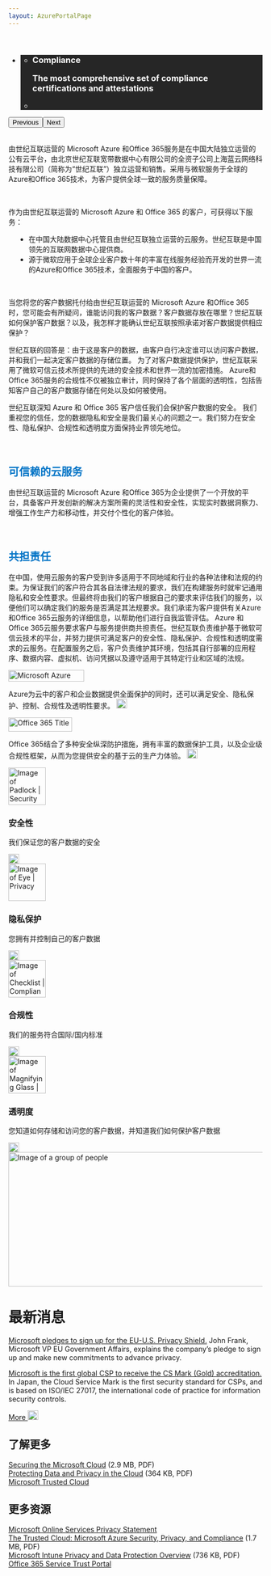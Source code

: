 ```yaml
---
layout: AzurePortalPage
---
```

<div class="row-fluid">
        <div class="span">
            <div>
                <div class="row-fluid wider hero grid-container" data-view4="1" data-view3="1" data-view2="1" data-view1="1" data-cols="1">
                    <div class="span bp0-col-1-1 bp1-col-1-1 bp2-col-1-1 bp3-col-1-1">
                        <br />
                        <div bi:type="slideshow" class="slideshow slideshow-hero hero" xmlns:bi="urn:schemas-microsoft-com:mscom:bi">
                            <ul bi:type="list" class="slides">
                                <li id="slide-1" bi:index="0" selectBi="">
                                    <div class="heroitem light-foreground" bi:type="heroitem">
                                        <div class="media" bi:parenttitle="t1">
                                            <a href="https://www.microsoft.com/en-us/TrustCenter/Compliance/default.aspx" bi:track="False" bi:titleflag="t1" bi:index="0">
                                                <div data-picture="" data-alt="Compliance" data-disable-swap-below="">
                                                    <div data-src="https://c.s-microsoft.com/en-us/CMSImages/MS_TrustCenter_Homepage_Header_Compliance.jpg?version=89273cdd-d8b4-83b7-6499-592ec6e9aafc"></div>
                                                    <noscript></noscript>
                                                </div>
                                            </a>
                                        </div>
                                        <div class="text" bi:type="cta">
                                            <div class="text-container">
                                                <div class="box" style="background: rgba(0,0,0,.85); color: #FFFFFF;">
                                                    <ul bi:type="list" class="headerCaption">
                                                        <li class="box-title">
                                                            <h3 class="box-title" bi:type="title" bi:title="t1" style="color: #FFFFFF;">
                                                                Compliance
                                                                <p>The most comprehensive set of compliance certifications and attestations</p>
                                                            </h3>
                                                        </li>
                                                        <li class="box-actions box-description"><a target="_self" class="mscom-link" href=""></a></li>
                                                    </ul>
                                                </div>
                                            </div>
                                        </div>
                                    </div>
                                </li>
                                <li id="slide-2" bi:index="1" selectBi="" style="display:none;">
                                    <div class="heroitem light-foreground" bi:type="heroitem">
                                        <div class="media" bi:parenttitle="t1">
                                            <a href="https://www.microsoft.com/en-us/TrustCenter/STP/default.aspx" bi:track="False" bi:titleflag="t1" bi:index="1">
                                                <div data-picture="" data-alt="Service Trust Portal" data-disable-swap-below="">
                                                    <div data-src="https://c.s-microsoft.com/en-us/CMSImages/MS_TrustCenter_Homepage_Header_STP_2.jpg?version=748c0130-9976-48be-3a47-8400e976118a"></div>
                                                    <noscript></noscript>
                                                </div>
                                            </a>
                                        </div>
                                        <div class="text" bi:type="cta">
                                            <div class="text-container">
                                                <div class="box" style="background: rgba(0,0,0,.85); color: #FFFFFF;">
                                                    <ul bi:type="list" class="headerCaption">
                                                        <li class="box-title">
                                                            <h3 class="box-title" bi:type="title" bi:title="t1" style="color: #FFFFFF;">
                                                                Service Trust Portal
                                                                <p>Access independent audit reports of our cloud services and security best practices</p>
                                                            </h3>
                                                        </li>
                                                        <li class="box-actions box-description"><a target="_self" class="mscom-link" href=""></a></li>
                                                    </ul>
                                                </div>
                                            </div>
                                        </div>
                                    </div>
                                </li>
                                <li id="slide-3" bi:index="2" selectBi="" style="display:none;">
                                    <div class="heroitem light-foreground" bi:type="heroitem">
                                        <div class="media" bi:parenttitle="t1">
                                            <a href="https://www.microsoft.com/en-us/TrustCenter/Privacy/You-are-in-control-of-your-data" bi:track="False" bi:titleflag="t1" bi:index="2">
                                                <div data-picture="" data-alt="Control over your data" data-disable-swap-below="">
                                                    <div data-src="https://c.s-microsoft.com/en-us/CMSImages/MS_TrustCenter_Homepage_Header_Control.jpg?version=c1064174-39f1-2e30-c254-ac4331f3bd91"></div>
                                                    <noscript></noscript>
                                                </div>
                                            </a>
                                        </div>
                                        <div class="text" bi:type="cta">
                                            <div class="text-container">
                                                <div class="box" style="background: rgba(0,0,0,.85); color: #FFFFFF;">
                                                    <ul bi:type="list" class="headerCaption">
                                                        <li class="box-title">
                                                            <h3 class="box-title" bi:type="title" bi:title="t1" style="color: #FFFFFF;">
                                                                Control over your data
                                                                <p>You know where your data is stored and how it is used</p>
                                                            </h3>
                                                        </li>
                                                        <li class="box-actions box-description"><a target="_self" class="mscom-link" href=""></a></li>
                                                    </ul>
                                                </div>
                                            </div>
                                        </div>
                                    </div>
                                </li>
                                <li id="slide-4" bi:index="3" selectBi="" style="display:none;">
                                    <div class="heroitem light-foreground" bi:type="heroitem">
                                        <div class="media" bi:parenttitle="t1">
                                            <a href="https://www.microsoft.com/en-us/TrustCenter/Security/default.aspx" bi:track="False" bi:titleflag="t1" bi:index="3">
                                                <div data-picture="" data-alt="Security" data-disable-swap-below="">
                                                    <div data-src="https://c.s-microsoft.com/en-us/CMSImages/MS_TrustCenter_Homepage_Header_Security.jpg?version=d72c05e4-bae3-beea-23bd-fb6d8f038640"></div>
                                                    <noscript></noscript>
                                                </div>
                                            </a>
                                        </div>
                                        <div class="text" bi:type="cta">
                                            <div class="text-container">
                                                <div class="box" style="background: rgba(0,0,0,.85); color: #FFFFFF;">
                                                    <ul bi:type="list" class="headerCaption">
                                                        <li class="box-title">
                                                            <h3 class="box-title" bi:type="title" bi:title="t1" style="color: #FFFFFF;">
                                                                Security
                                                                <p>We help keep your customer data secure with state-of-the-art technology</p>
                                                            </h3>
                                                        </li>
                                                        <li class="box-actions box-description"><a target="_self" class="mscom-link" href=""></a></li>
                                                    </ul>
                                                </div>
                                            </div>
                                        </div>
                                    </div>
                                </li>
                            </ul>
                            <div class="navigation international" bi:track="false">
                                <div class="grid-container settop" data-title-text="Go To Slide "></div>
                            </div>
                            <div class="prev-next" bi:track="false"><button class="prev"><span class="icon-left" aria-hidden="true"></span><span class="screen-reader-text">Previous</span></button><button class="next"><span class="icon-right" aria-hidden="true"></span><span class="screen-reader-text">Next</span></button></div>
                            <div id="play-pause" class="play-pause" style="display:none">
                                <div class="pause"><button id="pauseButton" class="pause_button"><span class="icon-pause" aria-hidden="true"></span><span class="screen-reader-text">Pause</span></button></div>
                                <div class="play"><button id="playButton" class="play_button"><span class="icon-play" aria-hidden="true"></span><span class="screen-reader-text">Play</span></button></div>
                            </div>
                        </div>
                    </div>
                </div>
                <div class="row-fluid grid-container mscom-grid-container" data-view4="1" data-view3="1" data-view2="1" data-view1="1" data-cols="1">
                    <div class="span bp0-col-1-1 bp1-col-1-1 bp2-col-1-1 bp3-col-1-1">
                        <br />
                        <p>
                            由世纪互联运营的 Microsoft Azure 和Office 365服务是在中国大陆独立运营的公有云平台，由北京世纪互联宽带数据中心有限公司的全资子公司上海蓝云网络科技有限公司（简称为“世纪互联”）独立运营和销售。采用与微软服务于全球的Azure和Office 365技术，为客户提供全球一致的服务质量保障。
                        </p>
                        <br />
                        <p>
                            作为由世纪互联运营的 Microsoft Azure 和 Office 365 的客户，可获得以下服务：
                        </p>
                        <ul style="padding-left: 40px;">
                            <li style="list-style-type:disc">在中国大陆数据中心托管且由世纪互联独立运营的云服务。世纪互联是中国领先的互联网数据中心提供商。</li>
                            <li style="list-style-type:disc">源于微软应用于全球企业客户数十年的丰富在线服务经验而开发的世界一流的Azure和Office 365技术，全面服务于中国的客户。</li>
                        </ul>
                        <br />
                        <p> 当您将您的客户数据托付给由世纪互联运营的 Microsoft Azure 和Office 365 时，您可能会有所疑问，谁能访问我的客户数据？客户数据存放在哪里？世纪互联如何保护客户数据？以及，我怎样才能确认世纪互联按照承诺对客户数据提供相应保护？</p>
                        <p> 世纪互联的回答是：由于这是客户的数据，由客户自行决定谁可以访问客户数据，并和我们一起决定客户数据的存储位置。 为了对客户数据提供保护，世纪互联采用了微软可信云技术所提供的先进的安全技术和世界一流的加密措施。 Azure和Office 365服务的合规性不仅被独立审计，同时保持了各个层面的透明性，包括告知客户自己的客户数据存储在何处以及如何被使用。</p>
                        <p> 世纪互联深知 Azure 和 Office 365 客户信任我们会保护客户数据的安全。 我们重视您的信任，您的数据隐私和安全是我们最关心的问题之一。我们努力在安全性、隐私保护、合规性和透明度方面保持业界领先地位。</p>
                        <br />
                        <p><h2 style="color:rgb(0,115,198)">可信赖的云服务</h2></p>
                        <p>由世纪互联运营的 Microsoft Azure 和Office 365为企业提供了一个开放的平台，具备客户开发创新的解决方案所需的灵活性和安全性，实现实时数据洞察力、增强工作生产力和移动性，并交付个性化的客户体验。</p>
                        <br />
                        <p><h2 style="color:rgb(0,115,198)">共担责任</h2></p>
                        <p>
                            在中国，使用云服务的客户受到许多适用于不同地域和行业的各种法律和法规的约束。为保证我们的客户符合其各自法律法规的要求，我们在构建服务时就牢记通用隐私和安全性要求。但最终将由我们的客户根据自己的要求来评估我们的服务，以便他们可以确定我们的服务是否满足其法规要求。我们承诺为客户提供有关Azure 和Office 365云服务的详细信息，以帮助他们进行自我监管评估。
                            Azure 和Office 365云服务要求客户与服务提供商共担责任。世纪互联负责维护基于微软可信云技术的平台，并努力提供可满足客户的安全性、隐私保护、合规性和透明度需求的云服务。在配置服务之后，客户负责维护其环境，包括其自行部署的应用程序、数据内容、虚拟机、访问凭据以及遵守适用于其特定行业和区域的法规。
                        </p>
                    </div>
                </div>
                <div class="row-fluid grid-container mscom-grid-container" id="Services" data-view4="4" data-view3="4" data-view2="2" data-view1="1" data-cols="4">
                    <div class="span bp0-col-1-1 bp1-col-2-1 bp2-col-4-1 bp3-col-4-1">
                        <div class="image-wrapper"><img src="https://c.s-microsoft.com/en-us/CMSImages/MS-Azure-Title.jpg?version=9ab94844-46b5-5f16-3d32-594cf9d6431b" class="mscom-image title1Adjustment" alt="Microsoft Azure Title" width="150" height="23" /></div>
                        <p>
                            Azure为云中的客户和企业数据提供全面保护的同时，还可以满足安全、隐私保护、控制、合规性及透明性要求。
                            <a target="_self" class="mscom-link withArrow" href="https://www.microsoft.com/en-us/TrustCenter/CloudServices/Azure"><img src="https://c.s-microsoft.com/en-us/CMSImages/Arrow-nobg.png?version=4af37876-de78-d419-6f89-7890a74d4158" class="mscom-image" alt="Arrow | Navigate To Azure" width="21" height="19" /></a>
                        </p>
                    </div>
                    <div class="span bp0-col-1-1 bp1-col-2-1 bp2-col-4-1 bp3-col-4-1 bp0-clear">
                        <div class="image-wrapper"><img src="https://c.s-microsoft.com/en-us/CMSImages/Ofc365_rgb_Orng166.png?version=8cb78da7-1559-29e2-f7cc-b4dd79f440b3" class="mscom-image title1Adjustment" alt="Office 365 Title" width="126" height="28" /></div>
                        <p>
                            Office 365结合了多种安全纵深防护措施，拥有丰富的数据保护工具，以及企业级合规性框架，从而为您提供安全的基于云的生产力体验。
                            <a target="_self" class="mscom-link withArrow" href="/en-us/TrustCenter/CloudServices/Office-365"><img src="https://c.s-microsoft.com/en-us/CMSImages/Arrow-nobg.png?version=4af37876-de78-d419-6f89-7890a74d4158" class="mscom-image" alt="Arrow | Navigate To office" width="21" height="19" /></a>
                        </p>
                    </div>
                    <!--隐藏-->
                    <div class="span bp0-col-1-1 bp1-col-2-1 bp2-col-4-1 bp3-col-4-1 bp0-clear" style="display: none !important">
                        <div class="image-wrapper"><img src="https://c.s-microsoft.com/en-us/CMSImages/MS_Dynamics_Logo_Blk_rgb.png?version=06e4eef9-aa86-64d0-5f85-b53520154354" class="mscom-image title2Adjustment" alt="Microsoft Dynamics Title" width="172" height="22" /></div>
                        <p>
                            <strong>Dynamics AX</strong> accelerates business with trusted cloud ERP services
                            <a target="_self" class="mscom-link withArrow" href="https://www.microsoft.com/en-us/TrustCenter/CloudServices/Dynamics-AX"><img src="https://c.s-microsoft.com/en-us/CMSImages/Arrow-nobg.png?version=4af37876-de78-d419-6f89-7890a74d4158" class="mscom-image" alt="Arrow | Navigate To dynamics ax" width="21" height="19" /></a>
                        </p>
                    </div>
                    <!--隐藏-->
                    <div class="span bp0-col-1-1 bp1-col-2-1 bp2-col-4-1 bp3-col-4-1 bp0-clear bp1-clear" style="display: none !important">
                        <div class="image-wrapper"><img src="https://c.s-microsoft.com/en-us/CMSImages/MS_Dynamics_Logo_Blk_rgb.png?version=06e4eef9-aa86-64d0-5f85-b53520154354" class="mscom-image title2Adjustment" alt="Microsoft Dynamics Title" width="172" height="22" /></div>
                        <p>
                            <strong>Dynamics CRM Online</strong> enables more secure customer engagement
                            <a target="_self" class="mscom-link withArrow" href="https://www.microsoft.com/en-us/TrustCenter/CloudServices/Dynamics"><img src="https://c.s-microsoft.com/en-us/CMSImages/Arrow-nobg.png?version=4af37876-de78-d419-6f89-7890a74d4158" class="mscom-image" alt="Arrow | Navigate To dynamics" width="21" height="19" /></a>
                        </p>
                    </div>
                </div>
                <div class="row-fluid grid-container mscom-grid-container" id="Services2" data-view4="4" data-view3="4" data-view2="2" data-view1="1" data-cols="4">
                    <!--隐藏-->
                    <div style="display: none !important" class="span bp0-col-1-1 bp1-col-2-1 bp2-col-4-1 bp3-col-4-1 bp0-clear">
                        <div class="image-wrapper"><img src="https://c.s-microsoft.com/en-us/CMSImages/Ofc365_rgb_Orng166.png?version=8cb78da7-1559-29e2-f7cc-b4dd79f440b3" class="mscom-image title1Adjustment" alt="Office 365 Title" width="126" height="28" /></div>
                        <p>
                            Office 365结合了多种安全纵深防护措施，拥有丰富的数据保护工具，以及企业级合规性框架，从而为您提供安全的基于云的生产力体验。
                            <a target="_self" class="mscom-link withArrow" href="/en-us/TrustCenter/CloudServices/Office-365"><img src="https://c.s-microsoft.com/en-us/CMSImages/Arrow-nobg.png?version=4af37876-de78-d419-6f89-7890a74d4158" class="mscom-image" alt="Arrow | Navigate To office" width="21" height="19" /></a>
                        </p>
                    </div>
                    <!--隐藏-->
                    <div style="display: none !important" class="span bp0-col-1-1 bp1-col-2-1 bp2-col-4-1 bp3-col-4-1">
                        <div class="image-wrapper"><img src="https://c.s-microsoft.com/en-us/CMSImages/Ofc365_rgb_Orng166.png?version=8cb78da7-1559-29e2-f7cc-b4dd79f440b3" class="mscom-image title1Adjustment" alt="Office 365 Title" width="126" height="28" /></div>
                        <p>
                            Cloud-based productivity with greater security
                            <a target="_self" class="mscom-link withArrow" href="/en-us/TrustCenter/CloudServices/Office-365"><img src="https://c.s-microsoft.com/en-us/CMSImages/Arrow-nobg.png?version=4af37876-de78-d419-6f89-7890a74d4158" class="mscom-image" alt="Arrow | Navigate To office" width="21" height="19" /></a>
                        </p>
                    </div>
                    <!--隐藏-->
                    <div style="display: none !important" class="span bp0-col-1-1 bp1-col-2-1 bp2-col-4-1 bp3-col-4-1 bp0-clear">
                        <div class="image-wrapper"><img src="https://c.s-microsoft.com/en-us/CMSImages/Microsoft-National-Clouds.png?version=a1011ea5-78e9-af15-e28a-b952098fb5a7" class="mscom-image title2Adjustment adjusted" alt="Microsoft National Clouds Title" width="199" height="45" /></div>
                        <p>
                            Isolated clouds for China, Germany, and the US government
                            <a target="_self" class="mscom-link withArrow" href="https://www.microsoft.com/en-us/TrustCenter/CloudServices/NationalCloud"><img src="https://c.s-microsoft.com/en-us/CMSImages/Arrow-nobg.png?version=4af37876-de78-d419-6f89-7890a74d4158" class="mscom-image" alt="Arrow | Navigate To national clouds" width="21" height="19" /></a>
                        </p>
                    </div>
                    <!--隐藏-->
                    <div style="display: none !important" class="span bp0-col-1-1 bp1-col-2-1 bp2-col-4-1 bp3-col-4-1 bp0-clear bp1-clear">
                        <div class="image-wrapper"><img src="https://c.s-microsoft.com/en-us/CMSImages/Power-BI.png?version=573fe466-cbdd-a280-d1fa-06598898830a" class="mscom-image title2Adjustment adjusted" alt="Power BI Title" width="199" height="45" /></div>
                        <p>
                            Data visualization and business intelligence cloud services
                            <a target="_self" class="mscom-link withArrow" href="https://www.microsoft.com/en-us/TrustCenter/CloudServices/Power-BI"><img src="https://c.s-microsoft.com/en-us/CMSImages/Arrow-nobg.png?version=4af37876-de78-d419-6f89-7890a74d4158" class="mscom-image" alt="Arrow | Navigate To power bi" width="21" height="19" /></a>
                        </p>
                    </div>
                </div>
                <div class="grayback">
                    <div class="row-fluid grid-container mscom-grid-container features" data-view4="4" data-view3="4" data-view2="2" data-view1="1" data-cols="4">
                        <div class="span bp0-col-1-1 bp1-col-2-1 bp2-col-4-1 bp3-col-4-1">
                            <div class="row-fluid" data-view4="2" data-view3="2" data-view2="2" data-view1="1" data-cols="2">
                                <div class="span bp0-col-1-1 bp1-col-2-1 bp2-col-2-1 bp3-col-2-1 features-icon"><img src="https://c.s-microsoft.com/en-us/CMSImages/Security.png?version=fdb6c778-5a41-999a-97f8-6ee4f663846e" class="mscom-image" alt="Image of Padlock | Security" width="74" height="74" /></div>
                                <div class="span bp0-col-1-1 bp1-col-2-1 bp2-col-2-1 bp3-col-2-1">
                                    <h3>安全性</h3>
                                    <p>我们保证您的客户数据的安全</p>
                                    <a target="_self" class="mscom-link withArrow" href="https://www.microsoft.com/en-us/TrustCenter/Security/default.aspx"><img src="https://c.s-microsoft.com/en-us/CMSImages/Arrow-nobg.png?version=4af37876-de78-d419-6f89-7890a74d4158" class="mscom-image" alt="Arrow | Navigate To Security" width="21" height="19" /></a>
                                </div>
                            </div>
                        </div>
                        <div class="span bp0-col-1-1 bp1-col-2-1 bp2-col-4-1 bp3-col-4-1">
                            <div class="row-fluid" data-view4="2" data-view3="2" data-view2="2" data-view1="1" data-cols="2">
                                <div class="span bp0-col-1-1 bp1-col-2-1 bp2-col-2-1 bp3-col-2-1 features-icon"><img src="https://c.s-microsoft.com/en-us/CMSImages/Privacy.png?version=911bcee3-a444-4ceb-39c3-0b44cf1c4643" class="mscom-image" alt="Image of Eye | Privacy" width="74" height="74" /></div>
                                <div class="span bp0-col-1-1 bp1-col-2-1 bp2-col-2-1 bp3-col-2-1">
                                    <h3>隐私保护</h3>
                                    <p>您拥有并控制自己的客户数据</p>
                                    <a target="_self" class="mscom-link withArrow" href="https://www.microsoft.com/en-us/TrustCenter/Privacy/default.aspx"><img src="https://c.s-microsoft.com/en-us/CMSImages/Arrow-nobg.png?version=4af37876-de78-d419-6f89-7890a74d4158" class="mscom-image" alt="Arrow | Navigate to Privacy" width="21" height="19" /></a>
                                </div>
                            </div>
                        </div>
                        <div class="span bp0-col-1-1 bp1-col-2-1 bp2-col-4-1 bp3-col-4-1">
                            <div class="row-fluid" data-view4="2" data-view3="2" data-view2="2" data-view1="1" data-cols="2">
                                <div class="span bp0-col-1-1 bp1-col-2-1 bp2-col-2-1 bp3-col-2-1 features-icon"><img src="https://c.s-microsoft.com/en-us/CMSImages/Compliance.png?version=d7c519fd-1b17-9778-7cf7-356f26edf7e5" class="mscom-image" alt="Image of Checklist | Compliance" width="74" height="74" /></div>
                                <div class="span bp0-col-1-1 bp1-col-2-1 bp2-col-2-1 bp3-col-2-1">
                                    <h3>合规性</h3>
                                    <p>我们的服务符合国际/国内标准</p>
                                    <a target="_self" class="mscom-link withArrow" href="https://www.microsoft.com/en-us/TrustCenter/Compliance/default.aspx"><img src="https://c.s-microsoft.com/en-us/CMSImages/Arrow-nobg.png?version=4af37876-de78-d419-6f89-7890a74d4158" class="mscom-image" alt="Arrow | Navigate to Compliance" width="21" height="19" /></a>
                                </div>
                            </div>
                        </div>
                        <div class="span bp0-col-1-1 bp1-col-2-1 bp2-col-4-1 bp3-col-4-1">
                            <div class="row-fluid" data-view4="2" data-view3="2" data-view2="2" data-view1="1" data-cols="2">
                                <div class="span bp0-col-1-1 bp1-col-2-1 bp2-col-2-1 bp3-col-2-1 features-icon"><img src="https://c.s-microsoft.com/en-us/CMSImages/Transparency.png?version=3614f4fd-d3a6-b2a9-a2a8-3af9fdb45bb2" class="mscom-image" alt="Image of Magnifying Glass | Transparency" width="74" height="74" /></div>
                                <div class="span bp0-col-1-1 bp1-col-2-1 bp2-col-2-1 bp3-col-2-1">
                                    <h3>透明度</h3>
                                    <p>您知道如何存储和访问您的客户数据，并知道我们如何保护客户数据</p>
                                    <a target="_self" class="mscom-link withArrow" href="https://www.microsoft.com/en-us/TrustCenter/Transparency/default.aspx"><img src="https://c.s-microsoft.com/en-us/CMSImages/Arrow-nobg.png?version=4af37876-de78-d419-6f89-7890a74d4158" class="mscom-image" alt="Arrow | Navigate to Transparency" width="21" height="19" /></a>
                                </div>
                            </div>
                        </div>
                    </div>
                </div>
                <div class="row-fluid whatsNew wider" data-view4="2" data-view3="2" data-view2="2" data-view1="1" data-cols="2">
                    <div class="span bp0-col-1-1 bp1-col-2-1 bp2-col-2-1 bp3-col-2-1 left"><img src="https://c.s-microsoft.com/en-us/CMSImages/group-people.jpg?version=4e0749fd-a9c9-2546-0da3-09ea49878089" class="mscom-image" alt="Image of a group of people" width="507" height="266" /></div>
                    <div class="span bp0-col-1-1 bp1-col-2-1 bp2-col-2-1 bp3-col-2-1 bp0-clear right">
                        <h1>最新消息</h1>
                        <p>
                            <a target="_blank" class="mscom-link" href="https://blogs.microsoft.com/eupolicy/2016/04/11/microsofts-commitments-including-dpa-cooperation-under-the-eu-u-s-privacy-shield/">Microsoft pledges to sign up for the EU-U.S. Privacy Shield.</a> John Frank, Microsoft VP EU Government Affairs, explains the company’s pledge to sign up and make new commitments
                            to advance privacy.
                        </p>
                        <p>
                            <a target="_blank" class="mscom-link" href="https://azure.microsoft.com/en-us/blog/microsoft-first-global-csp-to-receive-the-cloud-security-mark-gold-accreditation/">Microsoft is the first global CSP to receive the CS Mark (Gold) accreditation.</a> In Japan, the Cloud Service Mark is the first security standard for CSPs, and is based on ISO/IEC 27017,
                            the international code of practice for information security controls.
                        </p>
                        <a target="_self" class="mscom-link withArrowRight" href="https://www.microsoft.com/en-us/TrustCenter/Whats-New/default.aspx">
                            More
                            <img src="https://c.s-microsoft.com/en-us/CMSImages/Arrow_white.png?version=5c22924b-0b30-b9e9-3bea-41132bde0152" class="mscom-image" alt="Arrow | Navigate To What's New' " width="21" height="19" />
                        </a>
                    </div>
                </div>
                <div class="row-fluid grid-container mscom-grid-container" data-view4="2" data-view3="2" data-view2="2" data-view1="1" data-cols="2">
                    <div class="span bp0-col-1-1 bp1-col-2-1 bp2-col-2-1 bp3-col-2-1">
                        <h2>了解更多</h2>
                        <span class="withTail"><a target="_blank" class="mscom-link" href="http://download.microsoft.com/download/D/5/E/D5E0E59E-B8BC-4D08-B222-8BE36B233508/Securing_Microsoft_Cloud_Strategy_Brief_.pdf">Securing the Microsoft Cloud</a><span class="tail"> (2.9 MB, PDF)</span></span><br /><span class="withTail"><a target="_blank" class="mscom-link" href="http://download.microsoft.com/download/2/0/A/20A1529E-65CB-4266-8651-1B57B0E42DAA/Protecting-Data-and-Privacy-in-the-Cloud.pdf">Protecting Data and Privacy in the Cloud</a><span class="tail"> (364 KB, PDF)</span></span><br /><a target="_blank" class="mscom-link" href="https://www.microsoft.com/en-us/server-cloud/trusted-cloud.aspx">Microsoft Trusted Cloud</a><br />
                    </div>
                    <div class="span bp0-col-1-1 bp1-col-2-1 bp2-col-2-1 bp3-col-2-1 bp0-clear">
                        <h2>更多资源</h2>
                        <a target="_blank" class="mscom-link" href="http://go.microsoft.com/fwlink/p/?linkid=131004&amp;clcid=0x409">Microsoft Online Services Privacy Statement</a><br /><span class="withTail"><a target="_blank" class="mscom-link" href="http://download.microsoft.com/download/1/6/0/160216AA-8445-480B-B60F-5C8EC8067FCA/WindowsAzure-SecurityPrivacyCompliance.pdf">The Trusted Cloud: Microsoft Azure Security, Privacy, and Compliance</a><span class="tail"> (1.7 MB, PDF)</span></span><br /><span class="withTail"><a target="_blank" class="mscom-link" href="http://download.microsoft.com/download/C/A/B/CAB1F9BF-1C3F-41DB-8994-5B0EA35DD846/Intune_Privacy_and_Data_Protection_Overview.pdf">Microsoft Intune Privacy and Data Protection Overview</a><span class="tail"> (736 KB, PDF)</span></span><br /><a target="_blank" class="mscom-link" href="https://blogs.office.com/2015/09/15/announcing-the-office-365-service-trust-portal/">Office 365 Service Trust Portal</a><br />
                    </div>
                </div>
            </div>
        </div>
    </div>
